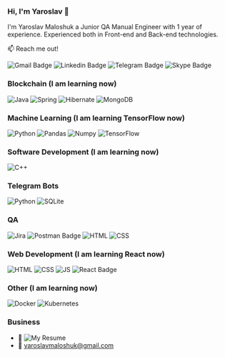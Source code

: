 ### Hi, I'm Yaroslav 👋

I'm Yaroslav Maloshuk a Junior QA Manual Engineer with 1 year of experience. Experienced both in Front-end and Back-end technologies. 

📫 Reach me out!

![Gmail Badge](https://img.shields.io/badge/Yaroslav%20Maloshuk-red?style=for-the-badge&logo=gmail&logoColor=white&link=mailto%3Ayaroslavmaloshuk%40gmail.com)
![Linkedin Badge](https://img.shields.io/badge/Yaroslav%20Maloshuk-blue?style=for-the-badge&logo=linkedin&logoColor=white&link=https%3A%2F%2Fwww.linkedin.com%2Fin%2Fyaroslav-maloshuk-867161225%2F)
![Telegram Badge](https://img.shields.io/badge/Telegram-blue?style=for-the-badge&logo=telegram&logoColor=blue&labelColor=black&color=blue) 
![Skype Badge](https://img.shields.io/badge/Skype-blue?style=for-the-badge&logo=skype&logoColor=blue&labelColor=black&color=blue&link=live%3Amaloyarl)

### Blockchain (I am learning now)
![Java](https://img.shields.io/badge/Java-orange?style=for-the-badge&logo=openjdk&logoColor=white&labelColor=black&color=orange)
![Spring](https://img.shields.io/badge/spring-%236DB33F.svg?style=for-the-badge&logo=spring&logoColor=white)
![Hibernate](https://img.shields.io/badge/Hibernate-59666C?style=for-the-badge&logo=Hibernate&logoColor=white&labelColor=black&color=59666C)
![MongoDB](https://img.shields.io/badge/MongoDB-%234ea94b.svg?style=for-the-badge&logo=mongodb&logoColor=white)
### Machine Learning (I am learning TensorFlow now)
![Python](https://img.shields.io/badge/Python-yellow?style=for-the-badge&logo=python&logoColor=white&labelColor=black&color=yellow)
![Pandas](https://img.shields.io/badge/Pandas-blue?style=for-the-badge&logo=Pandas&logoColor=%23150458&labelColor=white&color=%23150458)
![Numpy](https://img.shields.io/badge/Numpy-blue?style=for-the-badge&logo=Numpy&logoColor=%23013243&labelColor=white&color=%23013243)
![TensorFlow](https://img.shields.io/badge/TensorFlow-orange?style=for-the-badge&logo=TensorFlow&logoColor=%23FF6F00&labelColor=black&color=%23FF6F00)
### Software Development (I am learning now)
![C++](https://img.shields.io/badge/C++-blue?style=for-the-badge&logo=C%2B%2B&logoColor=blue&labelColor=black&color=blue)
### Telegram Bots
![Python](https://img.shields.io/badge/Python-yellow?style=for-the-badge&logo=python&logoColor=white&labelColor=black&color=yellow)
![SQLite](https://img.shields.io/badge/sqlite-%2307405e.svg?style=for-the-badge&logo=sqlite&logoColor=white)
### QA
![Jira](https://img.shields.io/badge/Jira-blue?style=for-the-badge&logo=jira&logoColor=%230052CC&labelColor=black&color=%230052CC)
![Postman Badge](https://img.shields.io/badge/Postman-FF6C37?logo=postman&logoColor=fff&style=for-the-badge)
![HTML](https://img.shields.io/badge/HTML-orange?style=for-the-badge&logo=Html5&logoColor=%23E34F26&labelColor=black&color=%23E34F26)
![CSS](https://img.shields.io/badge/CSS-blue?style=for-the-badge&logo=css3&logoColor=%231572B6&labelColor=black&color=%231572B6)
### Web Development (I am learning React now)
![HTML](https://img.shields.io/badge/HTML-orange?style=for-the-badge&logo=Html5&logoColor=%23E34F26&labelColor=black&color=%23E34F26)
![CSS](https://img.shields.io/badge/CSS-blue?style=for-the-badge&logo=css3&logoColor=%231572B6&labelColor=black&color=%231572B6)
![JS](https://img.shields.io/badge/JavaScript-yellow?style=for-the-badge&logo=JavaScript&logoColor=%23F7DF1E&labelColor=black&color=%23F7DF1E)
![React Badge](https://img.shields.io/badge/React-61DAFB?logo=react&logoColor=000&style=for-the-badge)
### Other (I am learning now)
![Docker](https://img.shields.io/badge/docker-%230db7ed.svg?style=for-the-badge&logo=docker&logoColor=white)
![Kubernetes](https://img.shields.io/badge/kubernetes-%23326ce5.svg?style=for-the-badge&logo=kubernetes&logoColor=white)
### Business
- 📎 ![My Resume](https://docs.google.com/document/d/1GdjO9rfawxx1dXq9qXfEKiLFHpBbTpFyCZK393zdYYg/edit?usp=sharing)
- 📧 yaroslavmaloshuk@gmail.com
  

